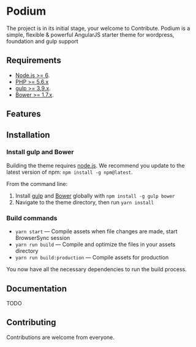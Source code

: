 Podium
===
The project is in its initial stage, your welcome to Contribute.
Podium is a simple, flexible & powerful AngularJS starter theme for wordpress, foundation and gulp support

Requirements
---
- [Node.js >= 6](https://nodejs.org).
- [PHP >= 5.6.x](http://php.net/)
- [gulp >= 3.9.x](http://gulpjs.com/).
- [Bower >= 1.7.x](http://bower.io/).

Features
---

Installation
---


### Install gulp and Bower

Building the theme requires [node.js](http://nodejs.org/download/). We recommend you update to the latest version of npm: `npm install -g npm@latest`.

From the command line:

1. Install [gulp](http://gulpjs.com) and [Bower](http://bower.io/) globally with `npm install -g gulp bower`
2. Navigate to the theme directory, then run `yarn install`

### Build commands

* `yarn start` — Compile assets when file changes are made, start BrowserSync session
* `yarn run build` — Compile and optimize the files in your assets directory
* `yarn run build:production` — Compile assets for production

You now have all the necessary dependencies to run the build process.


## Documentation
TODO

## Contributing

Contributions are welcome from everyone.
